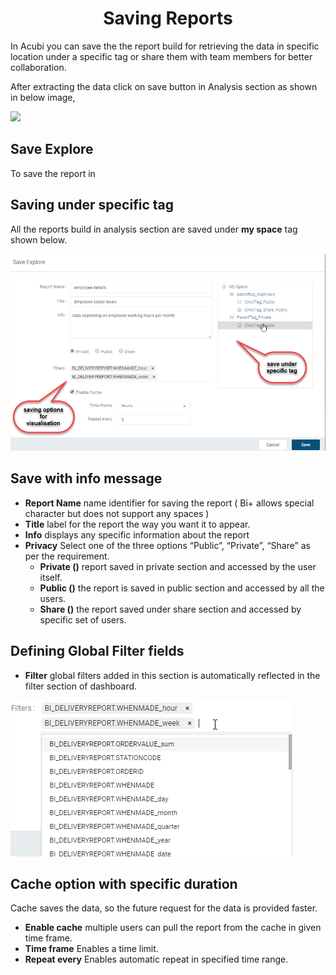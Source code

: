 <center><h1>Saving Reports</h1></center>

In Acubi you can save the the report build for retrieving the data in specific location under a specific tag or share them with team members for better collaboration.

After extracting the data click on save button in Analysis section as shown in below image,

![
](https://raw.githubusercontent.com/sv18042016/fp1/cbe0a5ade1657451e97f2a05d4eba5db6eaa2b1d/images/save_report.png)

## Save Explore
To save the report in 
## Saving under specific tag

All the reports build in analysis section are saved under **my space** tag shown below.

![enter image description here](https://raw.githubusercontent.com/sv18042016/fp1/e3b7bf2c45247e84daf15a733ebe46301c7a2004/images/saving%20report.png)

## Save with info message

- **Report Name** name identifier for saving the report ( Bi+ allows  special character but does not  support any spaces )
- **Title** label for the report the way you want it to appear.
- **Info** displays any specific information about the report
- **Privacy** Select one of the three options “Public”, “Private”, “Share” as per the requirement. 
  - **Private ()** report saved in private section and accessed by the user itself.
  - **Public ()** the report is saved in public section and accessed by all the users.
  -  **Share ()** the report saved under share section and accessed by specific set of users.

## Defining Global Filter fields

- **Filter** global filters added in this section is automatically reflected in the filter section of  dashboard.

![enter image description here](https://raw.githubusercontent.com/sv18042016/fp1/9b8eb3887fb798f871e12f13dddc254b0e845cc2/images/global_filter.png)

## Cache option with specific duration

Cache saves the data, so the future request for the data is provided faster.

- **Enable cache** multiple users can pull the report from the cache in given time frame.
- **Time frame** Enables a time limit.
- **Repeat every** Enables automatic repeat in specified time range.


<!--stackedit_data:
eyJoaXN0b3J5IjpbNjY0Njc1NjMwLC0zMzcyNjIwMl19
-->